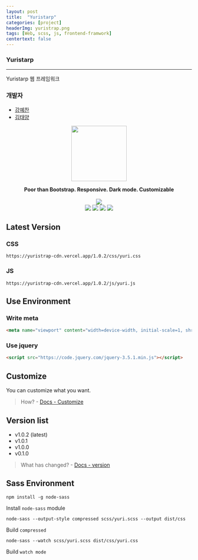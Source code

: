 ```yaml
---
layout: post
title:  "Yuristarp"
categories: [project]
headerImg: yuristrap.png
tags: [Web, scss, js, frontend-framwork]
centertext: false
---
```

### Yuristarp
<hr class="hr-dashed">
 Yuristarp 웹 프레임워크 <br>

### 개발자
* [강예찬](https://github.com/kyechan99)
* [김태양](https://github.com/sunforest99)

<p align="center">
  <img src="https://avatars1.githubusercontent.com/u/68942934?s=200&v=4" width='150'/>
</p>
<p align="center">
  <b>Poor than Bootstrap. Responsive. Dark mode. Customizable</b>
  <br/>  
  <br/> 
 <img src="https://img.shields.io/badge/version-1.0.2-%23C5A4D8?style=for-the-badge"/>
  <br/>  
 <img src="https://img.shields.io/netlify/6e32703e-74ac-40fc-80ef-40e79f8c2de2?label=BUILD&style=for-the-badge"/>
 <img src="https://img.shields.io/github/issues/yuristrap/yuristrap?style=for-the-badge"/>
 <img src="https://img.shields.io/github/license/yuristrap/yuristrap?style=for-the-badge"/>
 <a href="https://yuristrap.github.io/">
 	<img src="https://img.shields.io/badge/Document-SITE-%235f5fff?style=for-the-badge"/>
 </a>
</p>

## Latest Version
### CSS
```
https://yuristrap-cdn.vercel.app/1.0.2/css/yuri.css
```
### JS
```
https://yuristrap-cdn.vercel.app/1.0.2/js/yuri.js
```

## Use Environment
### Write meta
```html
<meta name="viewport" content="width=device-width, initial-scale=1, shrink-to-fit=no">
```
### Use jquery
```html
<script src="https://code.jquery.com/jquery-3.5.1.min.js"></script>
```

## Customize
You can customize what you want.
> How? - [Docs - Customize](https://yuristrap.github.io/v1.0/introduction/customize)

## Version list
- v1.0.2 (latest)
- v1.0.1
- v1.0.0
- v0.1.0

> What has changed? - [Docs - version](https://yuristrap.github.io/v1.0/introduction/version)

## Sass Environment
```
npm install -g node-sass
```
Install `node-sass` module

```
node-sass --output-style compressed scss/yuri.scss --output dist/css
```
Build `compressed`

```
node-sass --watch scss/yuri.scss dist/css/yuri.css
```
Build `watch mode`
